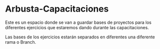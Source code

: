 # Arbusta-Capacitaciones

Este es un espacio donde se van a guardar bases de proyectos para los diferentes ejercicios que estaremos dando durante las capacitaciones.

Las bases de los ejercicios estarán separados en diferentes una diferente rama o Branch.

